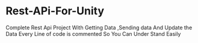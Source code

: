# Rest-APi-For-Unity
Complete Rest Api Project With Getting Data ,Sending data And Update the Data  Every Line of code is commented So You Can Under Stand Easily
